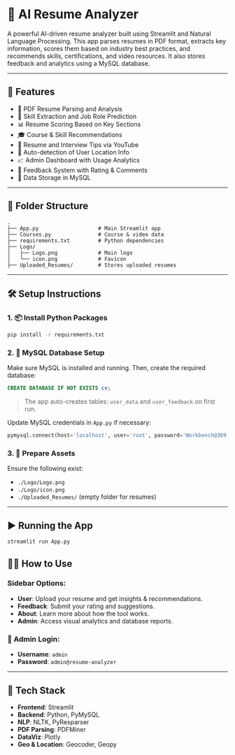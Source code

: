 # 🧠 AI Resume Analyzer
A powerful AI-driven resume analyzer built using Streamlit and Natural Language Processing. This app parses resumes in PDF format, extracts key information, scores them based on industry best practices, and recommends skills, certifications, and video resources. It also stores feedback and analytics using a MySQL database.

---

## 🚀 Features
- 📄 PDF Resume Parsing and Analysis  
- 🧠 Skill Extraction and Job Role Prediction  
- 📊 Resume Scoring Based on Key Sections  
- 🎓 Course & Skill Recommendations  
- 🎥 Resume and Interview Tips via YouTube  
- 📍 Auto-detection of User Location Info  
- 📈 Admin Dashboard with Usage Analytics  
- 💬 Feedback System with Rating & Comments  
- 💾 Data Storage in MySQL  

---

## 📁 Folder Structure
```
.
├── App.py                   # Main Streamlit app
├── Courses.py               # Course & video data
├── requirements.txt         # Python dependencies
├── Logo/
│   ├── Logo.png             # Main logo
│   └── icon.png             # Favicon
├── Uploaded_Resumes/        # Stores uploaded resumes
```

---

## 🛠️ Setup Instructions

### 1. 📦 Install Python Packages

```bash
pip install -r requirements.txt
```

### 2. 🧩 MySQL Database Setup

Make sure MySQL is installed and running. Then, create the required database:

```sql
CREATE DATABASE IF NOT EXISTS cv;
```

> The app auto-creates tables: `user_data` and `user_feedback` on first run.

Update MySQL credentials in `App.py` if necessary:

```python
pymysql.connect(host='localhost', user='root', password='Workbench@369', db='cv')
```

### 3. 📂 Prepare Assets

Ensure the following exist:

- `./Logo/Logo.png`
- `./Logo/icon.png`
- `./Uploaded_Resumes/` (empty folder for resumes)

---

## ▶️ Running the App
```bash
streamlit run App.py
```

## 🧑‍💼 How to Use

### Sidebar Options:

- **User**: Upload your resume and get insights & recommendations.  
- **Feedback**: Submit your rating and suggestions.  
- **About**: Learn more about how the tool works.  
- **Admin**: Access visual analytics and database reports.

### 🔐 Admin Login:

- **Username**: `admin`  
- **Password**: `admin@resume-analyzer`

---

## 🧠 Tech Stack

- **Frontend**: Streamlit  
- **Backend**: Python, PyMySQL  
- **NLP**: NLTK, PyResparser  
- **PDF Parsing**: PDFMiner  
- **DataViz**: Plotly  
- **Geo & Location**: Geocoder, Geopy
